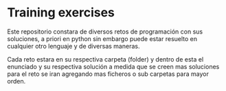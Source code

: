 # Training exercises

Este repositorio constara de diversos retos de programación con sus soluciones, 
a priori en python sin embargo puede estar resuelto en cualquier otro lenguaje y de diversas maneras.

Cada reto estara en su respectiva carpeta (folder) y dentro de esta el enunciado y su respectiva solución
a medida que se creen mas soluciones para el reto se iran agregando mas ficheros o sub carpetas para mayor
orden.
